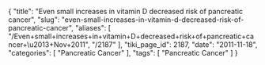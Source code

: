 {
    "title": "Even small increases in vitamin D decreased risk of pancreatic cancer",
    "slug": "even-small-increases-in-vitamin-d-decreased-risk-of-pancreatic-cancer",
    "aliases": [
        "/Even+small+increases+in+vitamin+D+decreased+risk+of+pancreatic+cancer+\u2013+Nov+2011",
        "/2187"
    ],
    "tiki_page_id": 2187,
    "date": "2011-11-18",
    "categories": [
        "Pancreatic Cancer"
    ],
    "tags": [
        "Pancreatic Cancer"
    ]
}